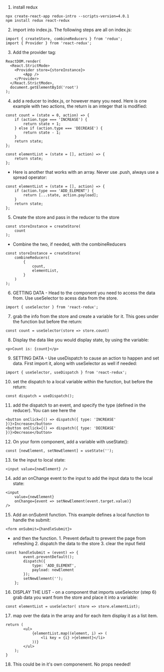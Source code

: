 1. install redux
```
npx create-react-app redux-intro --scripts-version=4.0.1
npm install redux react-redux
```
2. import into index.js. The following steps are all on index.js:
```
import { createStore, combineReducers } from 'redux';
import { Provider } from 'react-redux';
```
3. Add the provider tag:
```
ReactDOM.render(
  <React.StrictMode>
    <Provider store={storeInstance}>
        <App />
    </Provider>
  </React.StrictMode>,
  document.getElementById('root')
);
```
4. add a reducer to index.js, or however many you need. Here is one example with two actions, the return is an integer that is modified:
```
const count = (state = 0, action) => {
    if (action.type === 'INCREASE') {
        return state + 1;
    } else if (action.type === 'DECREASE') {
        return state - 1;
    }
    return state;
};

const elementList = (state = [], action) => {
    return state;
};
```
- Here is another that works with an array. Never use .push, always use a spread operator:
```
const elementList = (state = [], action) => {
    if (action.type === 'ADD_ELEMENT') {
        return [...state, action.payload];
    }
    return state;
};
```
5. Create the store and pass in the reducer to the store
```
const storeInstance = createStore(
    count
);
```
- Combine the two, if needed, with the combineReducers
```
const storeInstance = createStore(
    combineReducers(
        {
            count,
            elementList,
        }
    )
);
```
6. GETTING DATA - Head to the component you need to access the data from. Use  useSelector to acess data from the store. 
```
import { useSelector } from 'react-redux';
```
7. grab the info from the store and create a variable for it. This goes under the function but before the return:
```
const count = useSelector(store => store.count)
```
8. Display the data like you would display state, by using the variable:
```
<p>Count is: {count}</p>
```
9. SETTING DATA - Use useDispatch to cause an action to happen and set data. First import it, along with useSelector as well if needed:
```
import { useSelector, useDispatch } from 'react-redux';
```
10. set the dispatch to a local variable within the function, but before the return:
```
const dispatch = useDispatch();
```
11. add the dispatch to an event, and specify the type (defined in the reducer). You can see here the 
```
<button onClick={() => dispatch({ type: 'INCREASE' })}>Increase</button>
<button onClick={() => dispatch({ type: 'DECREASE' })}>Decrease</button>
```
12. On your form component, add a variable with useState():
```
const [newElement, setNewElement] = useState('');
```
13. tie the input to local state:
```
<input value={newElement} />
```
14. add an onChange event to the input to add the input data to the local state:
```
<input 
    value={newElement} 
    onChange={event => setNewElement(event.target.value)}  
/>
```
15. Add an onSubmit function. This example defines a local function to handle the submit:
```
<form onSubmit={handleSubmit}>
```
- and then the function. 1. Prevent default to prevent the page from refreshing 2. dispatch the data to the store 3. clear the input field
```
const handleSubmit = (event) => {
        event.preventDefault();
        dispatch({
            type: 'ADD_ELEMENT',
            payload: newElement
        });
        setNewElement('');
    };
```
16. DISPLAY THE LIST -  on a component that imports useSelector (step 6) grab data you want from the store and place it into a variable:
```
const elementList = useSelector( store => store.elementList);
```
17. map over the data in the array and for each item display it as a list item. 
```
return (
        <ul>
            {elementList.map((element, i) => (
                <li key = {i} >{element}</li>
            ))}
        </ul>
    );
}
```
18. This could be in it's own componenent. No props needed!
